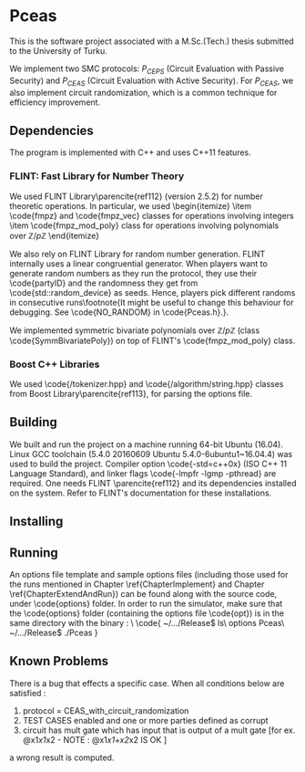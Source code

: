 # Pceas

This is the software project associated with a M.Sc.(Tech.) thesis submitted to the University of Turku.

We implement two SMC protocols: 
$P_{CEPS}$ (Circuit Evaluation with Passive Security) 
and 
$P_{CEAS}$ (Circuit Evaluation with Active Security). 
For $P_{CEAS}$, we also implement circuit randomization, which is a common technique for efficiency improvement. 

## Dependencies

The program is implemented with C++ and uses C++11 features. 

### FLINT: Fast Library for Number Theory

We used FLINT Library\parencite{ref112} (version 2.5.2) for number theoretic operations. In particular, we used 
\begin{itemize}
	\item \code{fmpz} and \code{fmpz\_vec} classes for operations involving integers
	\item \code{fmpz\_mod\_poly} class for operations involving polynomials over $\mathbb{Z}/p\mathbb{Z}$
\end{itemize}

We also rely on FLINT Library for random number generation. FLINT internally uses a linear congruential generator. When players want to generate random numbers as they run the protocol, they use their \code{partyID} and the randomness they get from \code{std::random\_device} as seeds. Hence, players pick different randoms in consecutive runs\footnote{It might be useful to change this behaviour for debugging. See \code{NO\_RANDOM} in \code{Pceas.h}.}.

We implemented symmetric bivariate polynomials over $\mathbb{Z}/p\mathbb{Z}$ (class \code{SymmBivariatePoly}) on top of FLINT's \code{fmpz\_mod\_poly} class.

### Boost C++ Libraries

We used \code{/tokenizer.hpp} and \code{/algorithm/string.hpp} classes from Boost Library\parencite{ref113}, for parsing the options file.

## Building

We built and run the project on a machine running 64-bit Ubuntu (16.04). Linux GCC toolchain (5.4.0 20160609 Ubuntu 5.4.0-6ubuntu1~16.04.4) was used to build the project. Compiler option \code{-std=c++0x} (ISO C++ 11 Language Standard), and linker flags \code{-lmpfr -lgmp -pthread} are required. One needs FLINT \parencite{ref112} and its dependencies installed on the system. Refer to FLINT's documentation for these installations.

## Installing

## Running

An options file template and sample options files (including those used for the runs mentioned in Chapter \ref{ChapterImplement} and Chapter \ref{ChapterExtendAndRun}) can be found along with the source code, under \code{options} folder. In order to run the simulator, make sure that the \code{options} folder (containing the options file \code{opt}) is in the same directory with the binary : \\
\code{
~/.../Release\$ ls\\
options Pceas\\
~/.../Release\$ ./Pceas
}

## Known Problems
There is a bug that effects a specific case. When all conditions below are satisfied : 
1. protocol = CEAS_with_circuit_randomization
2. TEST CASES enabled and one or more parties defined as corrupt
3. circuit has mult gate which has input that is output of a mult gate [for ex.  @x1*x1*x2  -  NOTE : @x1*x1+x2*x2 IS OK ]

a wrong result is computed.
